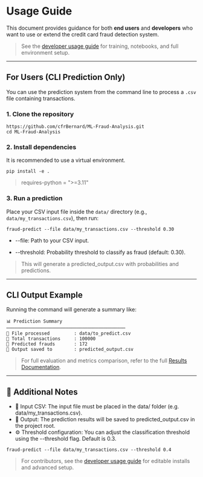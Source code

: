 # Usage Guide

This document provides guidance for both **end users** and **developers** who want to use or extend the credit card fraud detection system.

> See the [developer usage guide](usage_dev.md) for training, notebooks, and full environment setup.

---

## For Users (CLI Prediction Only)

You can use the prediction system from the command line to process a `.csv` file containing transactions.

### 1. Clone the repository

```
https://github.com/cfrBernard/ML-Fraud-Analysis.git
cd ML-Fraud-Analysis
```

### 2. Install dependencies

It is recommended to use a virtual environment.

```
pip install -e .
```

> requires-python = ">=3.11"

### 3. Run a prediction

Place your CSV input file inside the `data/` directory (e.g., `data/my_transactions.csv`), then run:

```
fraud-predict --file data/my_transactions.csv --threshold 0.30
```

- --file: Path to your CSV input.

- --threshold: Probability threshold to classify as fraud (default: 0.30).

> This will generate a predicted_output.csv with probabilities and predictions.

---

## CLI Output Example

Running the command will generate a summary like:

```
📊 Prediction Summary
────────────────────────────────────────────
📁 File processed         : data/to_predict.csv
🔢 Total transactions     : 100000
🚨 Predicted frauds       : 172
💾 Output saved to        : predicted_output.csv
```

> For full evaluation and metrics comparison, refer to the full [Results Documentation](results.md).

---

## 📎 Additional Notes
- 📂 Input CSV: The input file must be placed in the data/ folder (e.g. data/my_transactions.csv).
- 📄 Output: The prediction results will be saved to predicted_output.csv in the project root.
- ⚙️ Threshold configuration: You can adjust the classification threshold using the --threshold flag. Default is 0.3.

```
fraud-predict --file data/my_transactions.csv --threshold 0.4
```

> For contributors, see the [developer usage guide](usage_dev.md) for editable installs and advanced setup.
